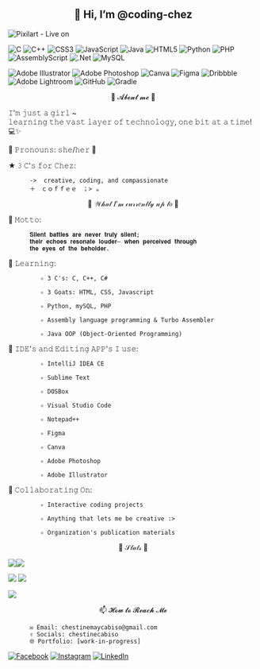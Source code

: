 <h2 align="center">
  👋 Hi, I’m @coding-chez
</h2>

<p align="center">
          
![Pixilart - Live on](https://github.com/user-attachments/assets/daceb992-5dd5-4cb1-b033-958b7d17bbfe)
</p>

<p align="center">
          
![C](https://img.shields.io/badge/C-%2300599C.svg?style=plastic&logo=c&logoColor=white) ![C++](https://img.shields.io/badge/C++-%2300599C.svg?style=plastic&logo=c%2B%2B&logoColor=white) ![CSS3](https://img.shields.io/badge/CSS3-%231572B6.svg?style=plastic&logo=css3&logoColor=white) ![JavaScript](https://img.shields.io/badge/JavaScript-%23323330.svg?style=plastic&logo=javascript&logoColor=%23F7DF1E) ![Java](https://img.shields.io/badge/Java-%23ED8B00.svg?style=plastic&logo=openjdk&logoColor=white) ![HTML5](https://img.shields.io/badge/HTML5-%23E34F26.svg?style=plastic&logo=html5&logoColor=white) ![Python](https://img.shields.io/badge/Python-3670A0?style=plastic&logo=python&logoColor=ffdd54) ![PHP](https://img.shields.io/badge/PhP-%23777BB4.svg?style=plastic&logo=php&logoColor=white) ![AssemblyScript](https://img.shields.io/badge/Assembly%20-%23000000.svg?style=plastic&logo=assemblyscript&logoColor=white) ![.Net](https://img.shields.io/badge/.NET-5C2D91?style=plastic&logo=.net&logoColor=white) ![MySQL](https://img.shields.io/badge/MySQL-4479A1.svg?style=plastic&logo=mysql&logoColor=white) 

</p>

<p align="center">
          
![Adobe Illustrator](https://img.shields.io/badge/Adobe%20Illustrator-%23FF9A00.svg?style=plastic&logo=adobe%20illustrator&logoColor=white) ![Adobe Photoshop](https://img.shields.io/badge/Adobe%20Photoshop-%2331A8FF.svg?style=plastic&logo=Adobe%20Photoshop&logoColor=white) ![Canva](https://img.shields.io/badge/Canva-%2300C4CC.svg?style=plastic&logo=Canva&logoColor=white) ![Figma](https://img.shields.io/badge/Figma-%23F24E1E.svg?style=plastic&logo=Figma&logoColor=white) ![Dribbble](https://img.shields.io/badge/Dribbble-EA4C89?style=plastic&logo=Dribbble&logoColor=white) ![Adobe Lightroom](https://img.shields.io/badge/Adobe%20Lightroom-31A8FF.svg?style=plastic&logo=Adobe%20Lightroom&logoColor=white) ![GitHub](https://img.shields.io/badge/Github-%23121011.svg?style=plastic&logo=Github&logoColor=white) ![Gradle](https://img.shields.io/badge/Gradle-02303A.svg?style=plastic&logo=Gradle&logoColor=white)

</p>

<p align="center">
🌷 𝓐𝓫𝓸𝓾𝓽 𝓶𝓮 🌷

𝙸'𝚖 𝚓𝚞𝚜𝚝 𝚊 𝚐𝚒𝚛𝚕 ~   
𝚕𝚎𝚊𝚛𝚗𝚒𝚗𝚐 𝚝𝚑𝚎 𝚟𝚊𝚜𝚝 𝚕𝚊𝚢𝚎𝚛 𝚘𝚏 𝚝𝚎𝚌𝚑𝚗𝚘𝚕𝚘𝚐𝚢, 𝚘𝚗𝚎 𝚋𝚒𝚝 𝚊𝚝 𝚊 𝚝𝚒𝚖𝚎! 💻✨

🌸 𝙿𝚛𝚘𝚗𝚘𝚞𝚗𝚜: 𝚜𝚑𝚎/𝚑𝚎𝚛 🌷

★ 𝟹 𝙲'𝚜 𝚏𝚘𝚛 𝙲𝚑𝚎𝚣: 

          ->  𝚌𝚛𝚎𝚊𝚝𝚒𝚟𝚎, 𝚌𝚘𝚍𝚒𝚗𝚐, 𝚊𝚗𝚍 𝚌𝚘𝚖𝚙𝚊𝚜𝚜𝚒𝚘𝚗𝚊𝚝𝚎 
          ＋　ｃｏｆｆｅｅ　；> ☕︎



<p align="center">
🌟 𝒲𝒽𝒶𝓉 𝐼'𝓂 𝒸𝓊𝓇𝓇𝑒𝓃𝓉𝓁𝓎 𝓊𝓅 𝓉𝑜 🌟
</p>

🌸 𝙼𝚘𝚝𝚝𝚘:
          
          𝐒𝐢𝐥𝐞𝐧𝐭 𝐛𝐚𝐭𝐭𝐥𝐞𝐬 𝐚𝐫𝐞 𝐧𝐞𝐯𝐞𝐫 𝐭𝐫𝐮𝐥𝐲 𝐬𝐢𝐥𝐞𝐧𝐭; 
          𝐭𝐡𝐞𝐢𝐫 𝐞𝐜𝐡𝐨𝐞𝐬 𝐫𝐞𝐬𝐨𝐧𝐚𝐭𝐞 𝐥𝐨𝐮𝐝𝐞𝐫– 𝐰𝐡𝐞𝐧 𝐩𝐞𝐫𝐜𝐞𝐢𝐯𝐞𝐝 𝐭𝐡𝐫𝐨𝐮𝐠𝐡 
          𝐭𝐡𝐞 𝐞𝐲𝐞𝐬 𝐨𝐟 𝐭𝐡𝐞 𝐛𝐞𝐡𝐨𝐥𝐝𝐞𝐫.
          
🌸 𝙻𝚎𝚊𝚛𝚗𝚒𝚗𝚐:

             ✧ 𝟹 𝙲'𝚜: 𝙲, 𝙲++, 𝙲#
          
             ✧ 𝟹 𝙶𝚘𝚊𝚝𝚜: 𝙷𝚃𝙼𝙻, 𝙲𝚂𝚂, 𝙹𝚊𝚟𝚊𝚜𝚌𝚛𝚒𝚙𝚝

             ✧ 𝙿𝚢𝚝𝚑𝚘𝚗, 𝚖𝚢𝚂𝚀𝙻, 𝙿𝙷𝙿
          
             ✧ 𝙰𝚜𝚜𝚎𝚖𝚋𝚕𝚢 𝚕𝚊𝚗𝚐𝚞𝚊𝚐𝚎 𝚙𝚛𝚘𝚐𝚛𝚊𝚖𝚖𝚒𝚗𝚐 & 𝚃𝚞𝚛𝚋𝚘 𝙰𝚜𝚜𝚎𝚖𝚋𝚕𝚎𝚛  
          
             ✧ 𝙹𝚊𝚟𝚊 𝙾𝙾𝙿 (𝙾𝚋𝚓𝚎𝚌𝚝-𝙾𝚛𝚒𝚎𝚗𝚝𝚎𝚍 𝙿𝚛𝚘𝚐𝚛𝚊𝚖𝚖𝚒𝚗𝚐)

🌸 𝙸𝙳𝙴'𝚜 𝚊𝚗𝚍 𝙴𝚍𝚒𝚝𝚒𝚗𝚐 𝙰𝙿𝙿'𝚜 𝙸 𝚞𝚜𝚎: 

             ✧ 𝙸𝚗𝚝𝚎𝚕𝚕𝚒𝙹 𝙸𝙳𝙴𝙰 𝙲𝙴
          
             ✧ 𝚂𝚞𝚋𝚕𝚒𝚖𝚎 𝚃𝚎𝚡𝚝
          
             ✧ 𝙳𝙾𝚂𝙱𝚘𝚡
          
             ✧ 𝚅𝚒𝚜𝚞𝚊𝚕 𝚂𝚝𝚞𝚍𝚒𝚘 𝙲𝚘𝚍𝚎
          
             ✧ 𝙽𝚘𝚝𝚎𝚙𝚊𝚍++
          
             ✧ 𝙵𝚒𝚐𝚖𝚊

             ✧ 𝙲𝚊𝚗𝚟𝚊
          
             ✧ 𝙰𝚍𝚘𝚋𝚎 𝙿𝚑𝚘𝚝𝚘𝚜𝚑𝚘𝚙
          
             ✧ 𝙰𝚍𝚘𝚋𝚎 𝙸𝚕𝚕𝚞𝚜𝚝𝚛𝚊𝚝𝚘𝚛


🌸 𝙲𝚘𝚕𝚕𝚊𝚋𝚘𝚛𝚊𝚝𝚒𝚗𝚐 𝙾𝚗:  

             ✧ 𝙸𝚗𝚝𝚎𝚛𝚊𝚌𝚝𝚒𝚟𝚎 𝚌𝚘𝚍𝚒𝚗𝚐 𝚙𝚛𝚘𝚓𝚎𝚌𝚝𝚜  
          
             ✧ 𝙰𝚗𝚢𝚝𝚑𝚒𝚗𝚐 𝚝𝚑𝚊𝚝 𝚕𝚎𝚝𝚜 𝚖𝚎 𝚋𝚎 𝚌𝚛𝚎𝚊𝚝𝚒𝚟𝚎 :>  

             ✧ 𝙾𝚛𝚐𝚊𝚗𝚒𝚣𝚊𝚝𝚒𝚘𝚗'𝚜 𝚙𝚞𝚋𝚕𝚒𝚌𝚊𝚝𝚒𝚘𝚗 𝚖𝚊𝚝𝚎𝚛𝚒𝚊𝚕𝚜

</p>

<p align="center">
🌷 𝒮𝓉𝒶𝓉𝓈 🌷
</p>

<p align="center">
  
![](https://github-readme-stats.vercel.app/api?username=coding-chez&theme=midnight-purple&hide_border=false&include_all_commits=false&count_private=false)![](https://github-readme-streak-stats.herokuapp.com/?user=coding-chez&theme=midnight-purple&hide_border=false)
</p>

<p align="center">
  
 ![](https://github-contributor-stats.vercel.app/api?username=coding-chez&limit=5&theme=midnight-purple&combine_all_yearly_contributions=true) ![](https://github-readme-stats.vercel.app/api/top-langs/?username=coding-chez&theme=midnight-purple&hide_border=false&include_all_commits=false&count_private=false&layout=compact)

</p>

<p align="center">
  
![](https://github-profile-trophy.vercel.app/?username=coding-chez&theme=midnight-purple&no-frame=false&no-bg=false&margin-w=4)
</p>


<p align="center">
📫 𝓗𝓸𝔀 𝓽𝓸 𝓡𝓮𝓪𝓬𝓱 𝓜𝓮
</p>

          ✉️ 𝙴𝚖𝚊𝚒𝚕: 𝚌𝚑𝚎𝚜𝚝𝚒𝚗𝚎𝚖𝚊𝚢𝚌𝚊𝚋𝚒𝚜𝚘@𝚐𝚖𝚊𝚒𝚕.𝚌𝚘𝚖
          ✌︎ 𝚂𝚘𝚌𝚒𝚊𝚕𝚜: 𝚌𝚑𝚎𝚜𝚝𝚒𝚗𝚎𝚌𝚊𝚋𝚒𝚜𝚘
          🌐 𝙿𝚘𝚛𝚝𝚏𝚘𝚕𝚒𝚘: [𝚠𝚘𝚛𝚔-𝚒𝚗-𝚙𝚛𝚘𝚐𝚛𝚎𝚜𝚜]

<p align="center">

  [![Facebook](https://img.shields.io/badge/Facebook-%231877F2.svg?logo=Facebook&logoColor=white)](https://facebook.com/cabiso.chestine) [![Instagram](https://img.shields.io/badge/Instagram-%23E4405F.svg?logo=Instagram&logoColor=white)](https://instagram.com/chestinecabiso) [![LinkedIn](https://img.shields.io/badge/LinkedIn-%230077B5.svg?logo=linkedin&logoColor=white)](https://linkedin.com/in/chestine-cabiso) </p>        
